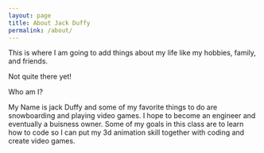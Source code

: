 ```yaml
---
layout: page
title: About Jack Duffy
permalink: /about/
---
```


This is where I am going to add things about my life like my hobbies, family, and friends.

Not quite there yet!


Who am I?

My Name is jack Duffy and some of my favorite things to do are snowboarding and playing video games. I hope to become an engineer and eventually a buisness owner. Some of my goals in this class are to learn how to code so I can put my 3d animation skill together with coding and create video games.
